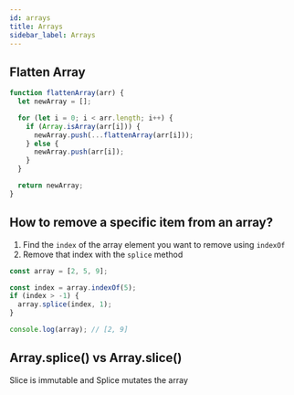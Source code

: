 ```yaml
---
id: arrays
title: Arrays
sidebar_label: Arrays
---
```


## Flatten Array

```js
function flattenArray(arr) {
  let newArray = [];

  for (let i = 0; i < arr.length; i++) {
    if (Array.isArray(arr[i])) {
      newArray.push(...flattenArray(arr[i]));
    } else {
      newArray.push(arr[i]);
    }
  }

  return newArray;
}
```

## How to remove a specific item from an array?

1. Find the `index` of the array element you want to remove using `indexOf`
2. Remove that index with the `splice` method

```js
const array = [2, 5, 9];

const index = array.indexOf(5);
if (index > -1) {
  array.splice(index, 1);
}

console.log(array); // [2, 9]
```

## Array.splice() vs Array.slice()

Slice is immutable and Splice mutates the array
